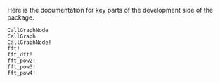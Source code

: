Here is the documentation for key parts of the development side of the package.
```@docs
CallGraphNode
CallGraph
CallGraphNode!
fft!
fft_dft!
fft_pow2!
fft_pow3!
fft_pow4!
```